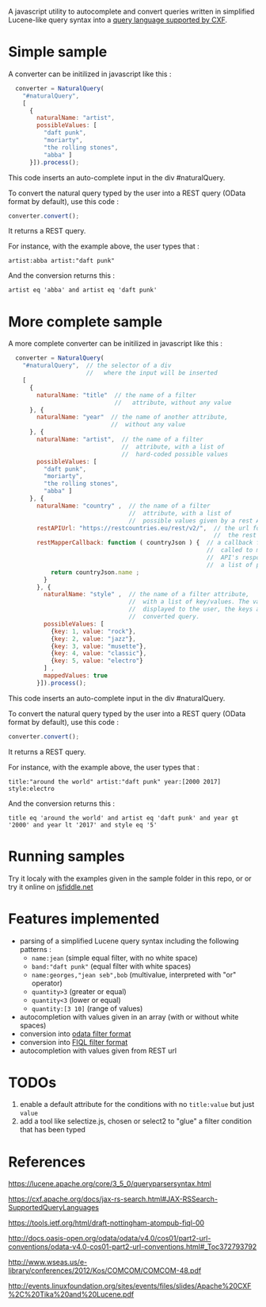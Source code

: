 A  javascript utility to autocomplete and convert queries written in simplified Lucene-like query syntax into a [query language supported by CXF](https://cxf.apache.org/docs/jax-rs-search.html#JAX-RSSearch-SupportedQueryLanguages).

# Simple sample

A converter can be initilized in javascript like this :

```javascript
  converter = NaturalQuery(
    "#naturalQuery",  
    [
      {
        naturalName: "artist",  
        possibleValues: [
          "daft punk",
          "moriarty",
          "the rolling stones",
          "abba" ]
      }]).process();
```
This code inserts an auto-complete input in the div #naturalQuery.

To convert the natural query typed by the user into a REST query (OData format by default), use this code :
```javascript
converter.convert();
```
It returns a REST query.

For instance, with the example above, the user types that :
```
artist:abba artist:"daft punk"
```
And the conversion returns this :
```
artist eq 'abba' and artist eq 'daft punk'
```

# More complete sample

A more complete converter can be initilized in javascript like this :

```javascript
  converter = NaturalQuery(
    "#naturalQuery",  // the selector of a div 
                      //   where the input will be inserted
    [
      {
        naturalName: "title"  // the name of a filter 
                              //   attribute, without any value
      }, {
        naturalName: "year"  // the name of another attribute, 
                             //  without any value
      }, {
        naturalName: "artist",  // the name of a filter 
                                //  attribute, with a list of 
                                //  hard-coded possible values
        possibleValues: [
          "daft punk",
          "moriarty",
          "the rolling stones",
          "abba" ]
      }, {
        naturalName: "country" ,  // the name of a filter 
                                  //  attribute, with a list of 
                                  //  possible values given by a rest API
        restAPIUrl: "https://restcountries.eu/rest/v2/",  // the url for 
                                                          //  the rest API
        restMapperCallback: function ( countryJson ) {  // a callback function 
                                                        //  called to map the 
                                                        //  API's response into 
                                                        //  a list of possible values
            return countryJson.name ;
		  }
        }, {
          naturalName: "style" ,  // the name of a filter attribute, 
                                  //  with a list of key/values. The values are 
                                  //  displayed to the user, the keys are used in the 
                                  //  converted query.
          possibleValues: [
            {key: 1, value: "rock"},
            {key: 2, value: "jazz"},
            {key: 3, value: "musette"},
            {key: 4, value: "classic"},
            {key: 5, value: "electro"}
          ] ,
          mappedValues: true
        }]).process();
```
This code inserts an auto-complete input in the div #naturalQuery.

To convert the natural query typed by the user into a REST query (OData format by default), use this code :
```javascript
converter.convert();
```
It returns a REST query.

For instance, with the example above, the user types that :
```
title:"around the world" artist:"daft punk" year:[2000 2017] style:electro
```
And the conversion returns this :
```
title eq 'around the world' and artist eq 'daft punk' and year gt '2000' and year lt '2017' and style eq '5'
```

# Running samples

Try it localy with the examples given in the sample folder in this repo, or or try it online on [jsfiddle.net](https://jsfiddle.net/benjaminpochat/ngpqv0gt/)


# Features implemented

* parsing of a simplified Lucene query syntax including the following patterns :
	* `name:jean` (simple equal filter, with no white space) 
	* `band:"daft punk"` (equal filter with white spaces) 
	* `name:georges,"jean seb",bob` (multivalue, interpreted with "or" operator)
	* `quantity>3` (greater or equal)
	* `quantity<3` (lower or equal) 
	* `quantity:[3 10]` (range of values) 
* autocompletion with values given in an array (with or without white spaces)
* conversion into [odata filter format](http://docs.oasis-open.org/odata/odata/v4.0/cos01/part2-url-conventions/odata-v4.0-cos01-part2-url-conventions.html#_Toc372793792)
* conversion into [FIQL filter format](https://tools.ietf.org/html/draft-nottingham-atompub-fiql-00)
* autocompletion with values given from REST url

# TODOs

1. enable a default attribute for the conditions with no `title:value` but just `value` 
2. add a tool like selectize.js, chosen or select2 to "glue" a filter condition that has been typed


# References

https://lucene.apache.org/core/3_5_0/queryparsersyntax.html

https://cxf.apache.org/docs/jax-rs-search.html#JAX-RSSearch-SupportedQueryLanguages

https://tools.ietf.org/html/draft-nottingham-atompub-fiql-00

http://docs.oasis-open.org/odata/odata/v4.0/cos01/part2-url-conventions/odata-v4.0-cos01-part2-url-conventions.html#_Toc372793792

http://www.wseas.us/e-library/conferences/2012/Kos/COMCOM/COMCOM-48.pdf

http://events.linuxfoundation.org/sites/events/files/slides/Apache%20CXF%2C%20Tika%20and%20Lucene.pdf
